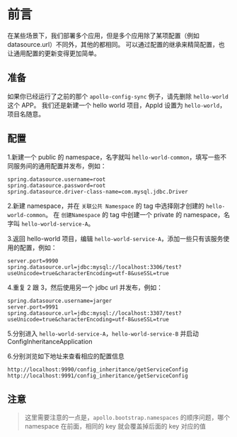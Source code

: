 # 前言

在某些场景下，我们部署多个应用，但是多个应用除了某项配置（例如 datasource.url）不同外，其他的都相同。
可以通过配置的继承来精简配置，也让通用配置的更新变得更加简单。

## 准备

如果你已经运行了之前的那个 `apollo-config-sync` 例子，请先删除 `hello-world` 这个 APP。
我们还是新建一个 hello world 项目，AppId 设置为 `hello-world`，项目名随意。

## 配置

1.新建一个 public 的 namespace，名字就叫 `hello-world-common`，填写一些不同服务间的通用配置并发布，例如：

```
spring.datasource.username=root
spring.datasource.password=root
spring.datasource.driver-class-name=com.mysql.jdbc.Driver
```
2.新建 namespace，并在 `关联公共 Namespace` 的 tag 中选择刚才创建的 `hello-world-common`。
在 `创建Namespace` 的 tag 中创建一个 private 的 namespace，名字叫 `hello-world-service-A`。

3.返回 hello-world 项目，编辑 `hello-world-service-A`，添加一些只有该服务使用的配置，例如：

```
server.port=9990
spring.datasource.url=jdbc:mysql://localhost:3306/test?useUnicode=true&characterEncoding=utf-8&useSSL=true
```

4.重复 2 跟 3，然后使用另一个 jdbc url 并发布，例如：

```
spring.datasource.username=jarger
server.port=9991
spring.datasource.url=jdbc:mysql://localhost:3307/test?useUnicode=true&characterEncoding=utf-8&useSSL=true
```

5.分别进入 `hello-world-service-A`，`hello-world-service-B` 并启动 ConfigInheritanceApplication

6.分别浏览如下地址来查看相应的配置信息

```
http://localhost:9990/config_inheritance/getServiceConfig
http://localhost:9991/config_inheritance/getServiceConfig
```

## 注意
>这里需要注意的一点是，`apollo.bootstrap.namespaces` 的顺序问题，哪个 namespace 在前面，相同的 key 就会覆盖掉后面的 key 对应的值
